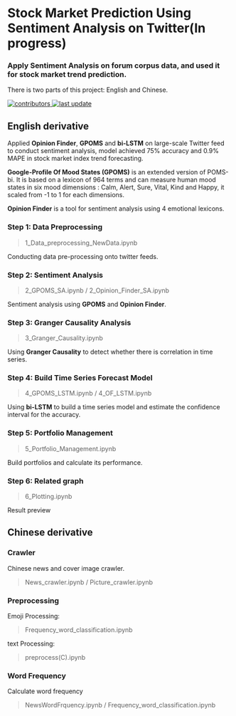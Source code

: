 # Stock Market Prediction Using Sentiment Analysis on Twitter(In progress)
    
### Apply Sentiment Analysis on forum corpus data, and used it for stock market trend prediction.

There is two parts of this project: English and Chinese.
    

<!-- Badges -->
<p>
  <a href="">
    <img src="https://img.shields.io/badge/contributors-2-yellow" alt="contributors" />
  </a>
  <a href="">
    <img src="https://img.shields.io/badge/last%20update-November%2017th-green" alt="last update" />
  </a>
</p>

## English derivative

Applied **Opinion Finder**, **GPOMS** and **bi-LSTM** on large-scale Twitter feed to conduct sentiment analysis, model achieved 75% accuracy and 0.9% MAPE in stock market index trend forecasting.

**Google-Profile Of Mood States (GPOMS)** is an extended version of POMS-bi. It is based on a lexicon of 964 terms and can measure human mood states in six mood dimensions : Calm, Alert, Sure, Vital,
Kind and Happy, it scaled from -1 to 1 for each dimensions.

**Opinion Finder** is a tool for sentiment analysis using 4 emotional lexicons.

### Step 1: Data Preprocessing

> 1_Data_preprocessing_NewData.ipynb

Conducting data pre-processing onto twitter feeds.

### Step 2: Sentiment Analysis 

> 2_GPOMS_SA.ipynb / 2_Opinion_Finder_SA.ipynb

Sentiment analysis using **GPOMS** and **Opinion Finder**.

### Step 3: Granger Causality Analysis

> 3_Granger_Causality.ipynb

Using **Granger Causality** to detect whether there is correlation in time series.

### Step 4: Build Time Series Forecast Model

> 4_GPOMS_LSTM.ipynb / 4_OF_LSTM.ipynb

Using **bi-LSTM** to build a time series model and estimate the confidence interval for the accuracy.

### Step 5: Portfolio Management

> 5_Portfolio_Management.ipynb

Build portfolios and calculate its performance.

### Step 6: Related graph

> 6_Plotting.ipynb

Result preview

## Chinese derivative

### Crawler
Chinese news and cover image crawler.
> News_crawler.ipynb / Picture_crawler.ipynb

### Preprocessing

Emoji Processing:
> Frequency_word_classification.ipynb

text Processing: 
> preprocess(C).ipynb

### Word Frequency

Calculate word frequency
> NewsWordFrquency.ipynb / Frequency_word_classification.ipynb